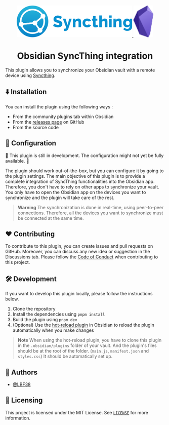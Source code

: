 <p align=center>
 <a href="https://github.com/lbf38/obsidian-syncthing-integration">
  <img src="assets/syncthing-logo-horizontal.svg" height=100>
  <img src="assets/Obsidian_software_logo.svg" height=100>
 </a>
 <h1 align=center>Obsidian SyncThing integration</h1>
</p>

This plugin allows you to synchronize your Obsidian vault with a remote device using [Syncthing](https://syncthing.net/).

## :arrow_down: Installation

You can install the plugin using the following ways :

- From the community plugins tab within Obsidian
- From the [releases page](https://github.com/lbf38/obsidian-syncthing-integration/releases) on GitHub
- From the source code

## :wrench: Configuration

:construction: This plugin is still in development. The configuration might not yet be fully available. :construction:

The plugin should work out-of-the-box, but you can configure it by going to the plugin settings. The main objective of this plugin is to provide a complete integration of SyncThing functionalities into the Obsidian app. Therefore, you don't have to rely on other apps to synchronize your vault. You only have to open the Obsidian app on the devices you want to synchronize and the plugin will take care of the rest.

> **Warning**
> The synchronization is done in real-time, using peer-to-peer connections. Therefore, all the devices you want to synchronize must be connected at the same time.

## :heart: Contributing

To contribute to this plugin, you can create issues and pull requests on GitHub. Moreover, you can discuss any new idea or suggestion in the Discussions tab.
Please follow the [Code of Conduct](CODE_OF_CONDUCT.md) when contributing to this project.

## :hammer_and_wrench: Development

If you want to develop this plugin locally, please follow the instructions below.

1. Clone the repository
2. Install the dependencies using `pnpm install`
3. Build the plugin using `pnpm dev`
4. (Optional) Use the [hot-reload plugin](https://github.com/pjeby/hot-reload) in Obsidian to reload the plugin automatically when you make changes

> **Note**
> When using the hot-reload plugin, you have to clone this plugin in the `.obsidian/plugins` folder of your vault.
> And the plugin's files should be at the root of the folder. (`main.js`, `manifest.json` and `styles.css`)
> It should be automatically set up.

## :busts_in_silhouette: Authors

- [@LBF38](https://github.com/lbf38)

## :memo: Licensing

This project is licensed under the MIT License. See [`LICENSE`](LICENSE) for more information.
